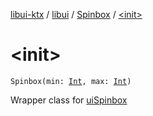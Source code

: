 [libui-ktx](../../index.md) / [libui](../index.md) / [Spinbox](index.md) / [&lt;init&gt;](./-init-.md)

# &lt;init&gt;

`Spinbox(min: `[`Int`](https://kotlinlang.org/api/latest/jvm/stdlib/kotlin/-int/index.html)`, max: `[`Int`](https://kotlinlang.org/api/latest/jvm/stdlib/kotlin/-int/index.html)`)`

Wrapper class for [uiSpinbox](../ui-spinbox.md)

